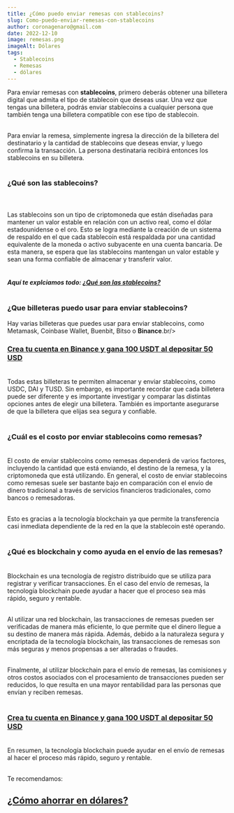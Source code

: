 ```yaml
---
title: ¿Cómo puedo enviar remesas con stablecoins?
slug: Como-puedo-enviar-remesas-con-stablecoins
author: coronagenaro@gmail.com
date: 2022-12-10
image: remesas.png
imageAlt: Dólares
tags:
  - Stablecoins
  - Remesas
  - dólares
---
```

Para enviar remesas con **stablecoins**, primero deberás obtener una billetera digital que admita el tipo de stablecoin que deseas usar. Una vez que tengas una billetera, podrás enviar stablecoins a cualquier persona que también tenga una billetera compatible con ese tipo de stablecoin. <br/><br/>

Para enviar la remesa, simplemente ingresa la dirección de la billetera del destinatario y la cantidad de stablecoins que deseas enviar, y luego confirma la transacción. La persona destinataria recibirá entonces los stablecoins en su billetera.<br/><br/>

### **¿Qué son las stablecoins?**<br/><br/>

\
Las stablecoins son un tipo de criptomoneda que están diseñadas para mantener un valor estable en relación con un activo real, como el dólar estadounidense o el oro. Esto se logra mediante la creación de un sistema de respaldo en el que cada stablecoin está respaldada por una cantidad equivalente de la moneda o activo subyacente en una cuenta bancaria. De esta manera, se espera que las stablecoins mantengan un valor estable y sean una forma confiable de almacenar y transferir valor.<br/><br/>

#### *A﻿quí te explciamos todo: **[¿Qué son las stablecoins?](https://www.oasisfinanciero.mx/blog/2022-10-15/que-son-las-stablecoins/)**<br/><br/>*



### **¿Que billeteras puedo usar para enviar stablecoins?**



Hay varias billeteras que puedes usar para enviar stablecoins, como Metamask, Coinbase Wallet, Buenbit, Bitso o **Binance**.br/><br/>

### **[C﻿rea tu cuenta en Binance y gana 100 USDT al depositar 50 USD](https://www.binance.com/en/activity/referral-entry/CPA?fromActivityPage=true&ref=CPA_00ENPN26FP)**<br/><br/>

Todas estas billeteras te permiten almacenar y enviar stablecoins, como USDC, DAI y TUSD. Sin embargo, es importante recordar que cada billetera puede ser diferente y es importante investigar y comparar las distintas opciones antes de elegir una billetera. También es importante asegurarse de que la billetera que elijas sea segura y confiable.<br/><br/>

### ¿Cuál es el costo por enviar stablecoins como remesas?<br/><br/>

El costo de enviar stablecoins como remesas dependerá de varios factores, incluyendo la cantidad que está enviando, el destino de la remesa, y la criptomoneda que está utilizando. En general, el costo de enviar stablecoins como remesas suele ser bastante bajo en comparación con el envío de dinero tradicional a través de servicios financieros tradicionales, como bancos o remesadoras.<br/><br/>

E﻿sto es gracias a la tecnología blockchain ya que permite la transferencia casi inmediata dependiente de la red en la que la stablecoin esté operando. <br/><br/>

### **¿Qué es blockchain y como ayuda en el envío de las remesas?**<br/><br/>

Blockchain es una tecnología de registro distribuido que se utiliza para registrar y verificar transacciones. En el caso del envío de remesas, la tecnología blockchain puede ayudar a hacer que el proceso sea más rápido, seguro y rentable.<br/><br/>

Al utilizar una red blockchain, las transacciones de remesas pueden ser verificadas de manera más eficiente, lo que permite que el dinero llegue a su destino de manera más rápida. Además, debido a la naturaleza segura y encriptada de la tecnología blockchain, las transacciones de remesas son más seguras y menos propensas a ser alteradas o fraudes.<br/><br/>

Finalmente, al utilizar blockchain para el envío de remesas, las comisiones y otros costos asociados con el procesamiento de transacciones pueden ser reducidos, lo que resulta en una mayor rentabilidad para las personas que envían y reciben remesas.<br/><br/>

### **[C﻿rea tu cuenta en Binance y gana 100 USDT al depositar 50 USD](https://www.binance.com/en/activity/referral-entry/CPA?fromActivityPage=true&ref=CPA_00ENPN26FP)**<br/><br/>

En resumen, la tecnología blockchain puede ayudar en el envío de remesas al hacer el proceso más rápido, seguro y rentable.<br/><br/>

T﻿e recomendamos:

<!--StartFragment-->

## **[¿Cómo ahorrar en dólares?](https://www.oasisfinanciero.mx/blog/2022-12-06/como-ahorrar-en-dolares/)**[](https://www.oasisfinanciero.mx/blog/2022-12-06/como-ahorrar-en-dolares/)

<!--EndFragment-->